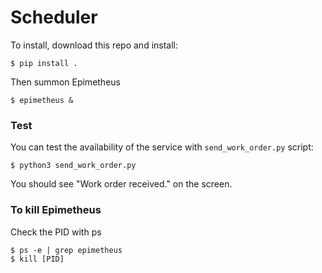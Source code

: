 # Scheduler

To install, download this repo and install:

    $ pip install .

Then summon Epimetheus

    $ epimetheus &

### Test

You can test the availability of the service with `send_work_order.py` script:

    $ python3 send_work_order.py

You should see "Work order received." on the screen.

### To kill Epimetheus

Check the PID with ps

    $ ps -e | grep epimetheus
    $ kill [PID]
